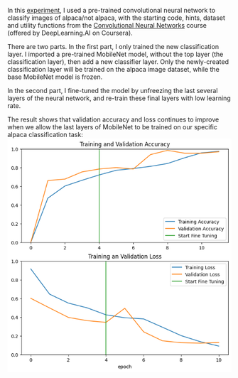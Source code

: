 In this [experiment](G_Transfer_Learning_with_MobileNet.ipynb), I used a pre-trained convolutional neural network to classify images of alpaca/not alpaca, with the starting code, hints, dataset and utility functions from the [Convolutional Neural Networks](https://coursera.org/learn/convolutional-neural-networks) course (offered by DeepLearning.AI on Coursera).

There are two parts. In the first part, I only trained the new classification layer. I imported a pre-trained MobileNet model, without the top layer (the classification layer), then add a new classifier layer. Only the newly-created classification layer will be trained on the alpaca image dataset, while the base MobileNet model is frozen.

In the second part, I fine-tuned the model by unfreezing the last several layers of the neural network, and re-train these final layers with low learning rate.

The result shows that validation accuracy and loss continues to improve when we allow the last layers of MobileNet to be trained on our specific alpaca classification task:
![plot_validation_loss_after_finetuning.png](plot_validation_loss_after_finetuning.png)